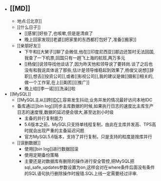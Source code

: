 - ## [[MD]]
    - 地点:[[北京]]
    - [[什么日子]]
        - [[感冒]]好些了,也咳嗽,但是是清痰了
        - 晚上回家发现[[老婆]]把家里的东西都打包好了,准备[[搬家]]
    - [[亲朋好友]]
        - 下午和[[大舅子]]聊了会微信,他在[[印度尼西亚]]那边还暂时无法回国,我查了一下机票,回国只有一趟飞上海的航班,两万多元
        - [[杨俊]]说领导找他谈话了,因为昨天他和领导说了要转岗.谈了之后也没有和我说具体说了那些,估计是领导维稳起到效果了,杨俊又说想[[辞职]],想去[[投资公司]],或者[[影视公司]],我的建议是做[[摄影]]相关的,做一个工作室,在上[[美团]][[推广]]
        - 晚上给[[李一诺]][[洗澡]]啦
- [[MySQL]]
    - [[MySQL主从]]跨[[IDC]](异地IDC),容易发生抖动,业务并发的情况最好访问本地IDC
    - 备库通过[[bin log]]同步主库数据的时候,如果执行日志的速度比主库生产日志的速度慢,数据的延迟便会很大,甚至达到小时级
        - 主备的并行复制能力
        - 5.6版本之前，MySQL只支持单线程复制，由此在主库并发高、TPS高时就会出现严重的主备延迟问题
        - 官方MySQL5.6版本，支持了并行复制，只是支持的粒度是按库并行
    - [[误删数据]]
        - 使用[[bin log]]进行数据回滚
        - 使用定期备份策略
        - 主要还是对数据库有删除的操作进行安全管控,把MySQL把sql_safe_updates参数设置为on,这样会对在where条件后面没有条件的SQL语句执行删除操作时报错.SQL上线一定需要经过评审.

